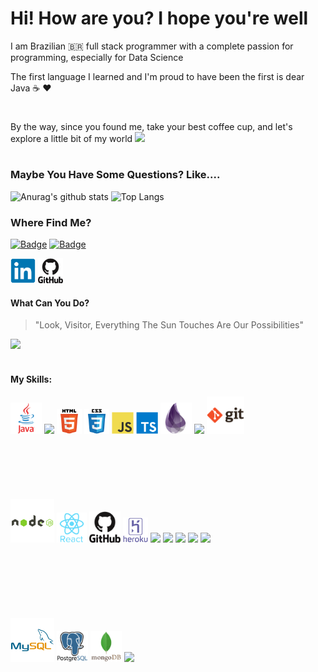 # Hi! How are you? I hope you're well

I am Brazilian :brazil: full stack programmer with a complete passion for programming, especially for Data Science

The first language I learned and I'm proud to have been the first is dear Java :coffee: ❤️

#

By the way, since you found me, take your best coffee cup, and let's explore a little bit of my world  <img src="https://github.com/TheDudeThatCode/TheDudeThatCode/blob/master/Assets/Earth.gif" width="15px">

#

### Maybe You Have Some Questions? Like....

<img width="380px" alt="Anurag's github stats" src="https://github-readme-stats.vercel.app/api?username=Samuel-Ricardo&show_icons=true&theme=radical&count_private=true&custom_title=What%20Has%20Been%20Happening%20Here%20Lately?">

<img width="320px" alt="Top Langs" src="https://github-readme-stats.vercel.app/api/top-langs/?username=Samuel-Ricardo&layout=compact">

</br>

### Where Find Me?

[![Badge](https://img.shields.io/static/v1?label=Samuel&message=Ricardo&color=blue&style=for-the-badge&logo=LinkedIn)](https://www.linkedin.com/in/samuel-keullen-passos-b43a33189/)
[![Badge](https://img.shields.io/static/v1?label=Samuel&message=Ricardo&color=red&style=for-the-badge&logo=Github)](https://github.com/samuelkeullen)

[<img width="40px" src="https://raw.githubusercontent.com/devicons/devicon/master/icons/linkedin/linkedin-original.svg">](https://www.linkedin.com/in/samuel-keullen-passos-b43a33189/)
[<img width="40px" src="https://raw.githubusercontent.com/devicons/devicon/master/icons/github/github-original-wordmark.svg" >](https://github.com/samuelkeullen)


#### What Can You Do? 

> "Look, Visitor, Everything The Sun Touches Are Our Possibilities"

 <img align="top" whidth="10px" heigth="10px" src="http://www.islandofbob.com/uploads/1/2/9/1/12913710/6306498.jpg?188" />

#

#### My Skills:



<img width="50px" src="https://raw.githubusercontent.com/devicons/devicon/master/icons/java/java-original-wordmark.svg"> <img width="35px" src="https://cdn.jsdelivr.net/gh/devicons/devicon/icons/kotlin/kotlin-original.svg"> <img width="40px" src="https://raw.githubusercontent.com/devicons/devicon/master/icons/html5/html5-original-wordmark.svg"> <img width="40px" src="https://raw.githubusercontent.com/devicons/devicon/master/icons/css3/css3-original-wordmark.svg"> <img width="35px" src="https://raw.githubusercontent.com/devicons/devicon/master/icons/javascript/javascript-original.svg"> <img width="35px" src="https://raw.githubusercontent.com/devicons/devicon/master/icons/typescript/typescript-plain.svg"> <img width="50px" src="https://raw.githubusercontent.com/devicons/devicon/master/icons/elixir/elixir-original.svg">  <img  width="80px" src="https://www.vectorlogo.zone/logos/json/json-ar21.svg"> <img width="60px" src="https://raw.githubusercontent.com/devicons/devicon/master/icons/git/git-original-wordmark.svg"> 



</br>

#


</br>

<img width="70px" src="https://raw.githubusercontent.com/devicons/devicon/master/icons/nodejs/nodejs-original-wordmark.svg"> <img width="48px" src="https://raw.githubusercontent.com/devicons/devicon/master/icons/react/react-original-wordmark.svg"> <img width="50px" src="https://raw.githubusercontent.com/devicons/devicon/master/icons/github/github-original-wordmark.svg"> <img width="40px" src="https://raw.githubusercontent.com/devicons/devicon/master/icons/heroku/heroku-original-wordmark.svg"> <img  width="45px" src="https://hexdocs.pm/phoenix/assets/logo.png"> <img  width="45px" src="https://github.com/expo/expo/raw/master/style/banner.png"> <img  width="70px" src="https://cdn.jsdelivr.net/gh/devicons/devicon/icons/spring/spring-original-wordmark.svg"> <img width="70px" src="https://cdn.jsdelivr.net/gh/devicons/devicon/icons/apache/apache-original-wordmark.svg"> <img width="70px" src="https://cdn.jsdelivr.net/gh/devicons/devicon/icons/graphql/graphql-plain-wordmark.svg">



</br>
</br>

#

</br>

<img  width="70px" src="https://raw.githubusercontent.com/devicons/devicon/master/icons/mysql/mysql-original-wordmark.svg"> <img  width="50px" src="https://raw.githubusercontent.com/devicons/devicon/master/icons/postgresql/postgresql-original-wordmark.svg"> <img  width="50px" src="https://raw.githubusercontent.com/devicons/devicon/master/icons/mongodb/mongodb-original-wordmark.svg"> <img  width="50px" src="https://github.com/Samuel-Ricardo/Netflix-Clone--Home-Page/blob/master/readme_files/aws.svg">



<!--
[![Cartão ReadMe](https://github-readme-stats.vercel.app/api/pin/?Username=Samuel-Ricardo&repo=Netflix-Clone)](https://github.com/Samuel-Ricardo/Netflix-Clone)


<img align="right" width="250px" height="420px" src="https://github.com/Samuel-Ricardo/Samuel-Ricardo/blob/master/vs.jpeg">

<!--
**Samuel-Ricardo/Samuel-Ricardo** is a ✨ _special_ ✨ repository because its `README.md` (this file) appears on your GitHub profile.

Congratulations On Getting Here
</br>
![VisitorCount](https://profile-counter.glitch.me/Samuel-Ricardo/count.svg)

Here are some ideas to get you started:

- 🔭 I’m currently working on ...
- 🌱 I’m currently learning ...
- 👯 I’m looking to collaborate on ...
- 🤔 I’m looking for help with ...
- 💬 Ask me about ...
- 📫 How to reach me: ...
- 😄 Pronouns: ...
- ⚡ Fun fact: ...
-->
